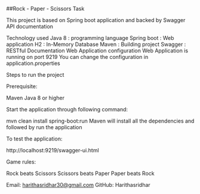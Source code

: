 ##Rock - Paper - Scissors Task

This project is based on Spring boot application and backed by Swagger API documentation

Technology used
Java 8 : programming language
Spring boot : Web application
H2 : In-Memory Database
Maven : Building project
Swagger : RESTful Documentation
Web Application configuration
Web Application is running on port 9219
You can change the configuration in application.properties

Steps to run the project

Prerequisite:

Maven
Java 8 or higher

Start the application through following command:

mvn clean install spring-boot:run 
Maven will install all the dependencies and followed by run the application

To test the application:

http://localhost:9219/swagger-ui.html

Game rules:

Rock beats Scissors
Scissors beats Paper
Paper beats Rock

Email: harithasridhar30@gmail.com
GitHub: Harithasridhar
